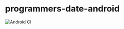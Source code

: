 # programmers-date-android

![Android CI](https://github.com/krharsh17/programmers-date-android/workflows/Android%20CI/badge.svg)
